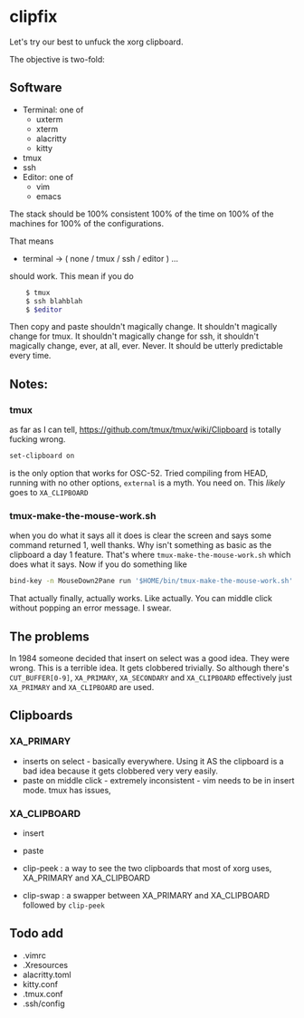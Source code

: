 # clipfix

Let's try our best to unfuck the xorg clipboard.

The objective is two-fold:
## Software

 * Terminal: one of 
   * uxterm
   * xterm
   * alacritty
   * kitty
 * tmux
 * ssh
 * Editor: one of
   * vim
   * emacs

The stack should be 100% consistent 100% of the time on 100% of the machines for 100% of the configurations.

That means

 * terminal -> ( none / tmux / ssh / editor ) ...

should work. This mean if you do

```bash
    $ tmux
    $ ssh blahblah
    $ $editor
```

Then copy and paste shouldn't magically change. It shouldn't magically change for tmux. It shouldn't magically change for ssh, it shouldn't magically change, ever, at all, ever. Never. 
It should be utterly predictable every time.

## Notes:
### tmux
as far as I can tell, https://github.com/tmux/tmux/wiki/Clipboard is totally fucking wrong.

```bash
set-clipboard on
```
is the only option that works for OSC-52. Tried compiling from HEAD, running with no other options, `external` is a myth. You need on. This _likely_ goes to `XA_CLIPBOARD`

### tmux-make-the-mouse-work.sh
when you do what it says all it does is clear the screen and says some command returned 1, well thanks. Why isn't something as basic as the clipboard a day 1 feature. That's where `tmux-make-the-mouse-work.sh` which does what it says. Now if you do something  like

```bash
bind-key -n MouseDown2Pane run '$HOME/bin/tmux-make-the-mouse-work.sh'
```
That actually finally, actually works. Like actually. You can middle click without popping an error message. I swear.

## The problems

In 1984 someone decided that insert on select was a good idea. They were wrong. This is a terrible idea. It gets clobbered trivially. So although there's `CUT_BUFFER[0-9]`, `XA_PRIMARY`, `XA_SECONDARY` and `XA_CLIPBOARD` effectively just `XA_PRIMARY` and `XA_CLIPBOARD` are used.

## Clipboards
 
### XA_PRIMARY
 * inserts on select - basically everywhere. Using it AS the clipboard is a bad idea because it gets clobbered very very easily. 
 * paste on middle click - extremely inconsistent - vim needs to be in insert mode. tmux has issues, 

### XA_CLIPBOARD
 * insert
 * paste


* clip-peek : a way to see the two clipboards that most of xorg uses, XA_PRIMARY and XA_CLIPBOARD
* clip-swap : a swapper between XA_PRIMARY and XA_CLIPBOARD followed by `clip-peek`


## Todo add

* .vimrc
* .Xresources
* alacritty.toml
* kitty.conf
* .tmux.conf
* .ssh/config
